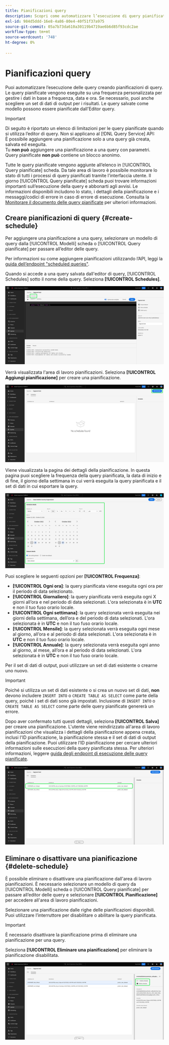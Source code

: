 ```yaml
---
title: Pianificazioni query
description: Scopri come automatizzare l’esecuzione di query pianificate, eliminare o disabilitare una pianificazione di query e utilizzare le opzioni di pianificazione disponibili tramite l’interfaccia utente di Adobe Experience Platform.
exl-id: 984d5ddd-16e8-4a86-80e4-40f51f37a975
source-git-commit: 05a7b73da610a30119b4719ae6b6d85f93cdc2ae
workflow-type: tm+mt
source-wordcount: '748'
ht-degree: 0%

---
```


# Pianificazioni query

Puoi automatizzare l’esecuzione delle query creando pianificazioni di query. Le query pianificate vengono eseguite su una frequenza personalizzata per gestire i dati in base a frequenza, data e ora. Se necessario, puoi anche scegliere un set di dati di output per i risultati. Le query salvate come modello possono essere pianificate dall&#39;Editor query.

>[!IMPORTANT]
>
>Di seguito è riportato un elenco di limitazioni per le query pianificate quando si utilizza l’editor di query. Non si applicano al [!DNL Query Service] API:<br/>È possibile aggiungere una pianificazione solo a una query già creata, salvata ed eseguita.<br/>Tu **non può** aggiungere una pianificazione a una query con parametri.<br/>Query pianificate **non può** contiene un blocco anonimo.

Tutte le query pianificate vengono aggiunte all’elenco in [!UICONTROL Query pianificate] scheda. Da tale area di lavoro è possibile monitorare lo stato di tutti i processi di query pianificati tramite l’interfaccia utente. Il giorno [!UICONTROL Query pianificate] scheda puoi trovare informazioni importanti sull’esecuzione della query e abbonarti agli avvisi. Le informazioni disponibili includono lo stato, i dettagli della pianificazione e i messaggi/codici di errore in caso di errore di esecuzione. Consulta la [Monitorare il documento delle query pianificate](./monitor-queries.md) per ulteriori informazioni.

## Creare pianificazioni di query {#create-schedule}

Per aggiungere una pianificazione a una query, selezionare un modello di query dalla [!UICONTROL Modelli] scheda o [!UICONTROL Query pianificate] per passare all’editor delle query.

Per informazioni su come aggiungere pianificazioni utilizzando l’API, leggi la [guida dell’endpoint &quot;scheduled queries&quot;](../api/scheduled-queries.md).

Quando si accede a una query salvata dall&#39;editor di query, [!UICONTROL Schedules] sotto il nome della query. Seleziona **[!UICONTROL Schedules]**.

![Editor query con la scheda Schedules evidenziata.](../images/ui/query-schedules/schedules-tab.png)

Verrà visualizzata l&#39;area di lavoro pianificazioni. Seleziona **[!UICONTROL Aggiungi pianificazione]** per creare una pianificazione.

![Nell&#39;area di lavoro Pianificazione editor query è evidenziata Aggiungi pianificazione.](../images/ui/query-schedules/add-schedule.png)

Viene visualizzata la pagina dei dettagli della pianificazione. In questa pagina puoi scegliere la frequenza della query pianificata, la data di inizio e di fine, il giorno della settimana in cui verrà eseguita la query pianificata e il set di dati in cui esportare la query.

![Viene evidenziato il pannello Dettagli pianificazione.](../images/ui/query-schedules/schedule-details.png)

Puoi scegliere le seguenti opzioni per **[!UICONTROL Frequenza]**:

- **[!UICONTROL Ogni ora]**: la query pianificata viene eseguita ogni ora per il periodo di data selezionato.
- **[!UICONTROL Giornaliero]**: la query pianificata verrà eseguita ogni X giorni all’ora e nel periodo di data selezionati. L&#39;ora selezionata è in **UTC** e non il tuo fuso orario locale.
- **[!UICONTROL Ogni settimana]**: la query selezionata verrà eseguita nei giorni della settimana, dell’ora e del periodo di data selezionati. L&#39;ora selezionata è in **UTC** e non il tuo fuso orario locale.
- **[!UICONTROL Mensile]**: la query selezionata verrà eseguita ogni mese al giorno, all’ora e al periodo di data selezionati. L&#39;ora selezionata è in **UTC** e non il tuo fuso orario locale.
- **[!UICONTROL Annuale]**: la query selezionata verrà eseguita ogni anno al giorno, al mese, all’ora e al periodo di data selezionati. L&#39;ora selezionata è in **UTC** e non il tuo fuso orario locale.

Per il set di dati di output, puoi utilizzare un set di dati esistente o crearne uno nuovo.

>[!IMPORTANT]
>
> Poiché si utilizza un set di dati esistente o si crea un nuovo set di dati, **non** devono includere `INSERT INTO` o `CREATE TABLE AS SELECT` come parte della query, poiché i set di dati sono già impostati. Inclusione di `INSERT INTO` o `CREATE TABLE AS SELECT` come parte delle query pianificate genererà un errore.

Dopo aver confermato tutti questi dettagli, seleziona **[!UICONTROL Salva]** per creare una pianificazione. L&#39;utente viene reindirizzato all&#39;area di lavoro pianificazioni che visualizza i dettagli della pianificazione appena creata, inclusi l&#39;ID pianificazione, la pianificazione stessa e il set di dati di output della pianificazione. Puoi utilizzare l’ID pianificazione per cercare ulteriori informazioni sulle esecuzioni della query pianificata stessa. Per ulteriori informazioni, leggere [guida degli endpoint di esecuzione delle query pianificate](../api/runs-scheduled-queries.md).

![Area di lavoro pianificazioni con la pianificazione appena creata evidenziata.](../images/ui/query-schedules/schedules-workspace.png)

## Eliminare o disattivare una pianificazione {#delete-schedule}

È possibile eliminare o disattivare una pianificazione dall&#39;area di lavoro pianificazioni. È necessario selezionare un modello di query da [!UICONTROL Modelli] scheda o [!UICONTROL Query pianificate] per passare all’editor delle query e selezionare **[!UICONTROL Pianificazione]** per accedere all&#39;area di lavoro pianificazioni.

Selezionare una pianificazione dalle righe delle pianificazioni disponibili. Puoi utilizzare l’interruttore per disabilitare o abilitare la query pianificata.

>[!IMPORTANT]
>
>È necessario disattivare la pianificazione prima di eliminare una pianificazione per una query.

Seleziona **[!UICONTROL Eliminare una pianificazione]** per eliminare la pianificazione disabilitata.

![Area di lavoro pianificazioni con le opzioni Disattiva pianificazione ed Elimina pianificazione evidenziate.](../images/ui/query-schedules/delete-schedule.png)
